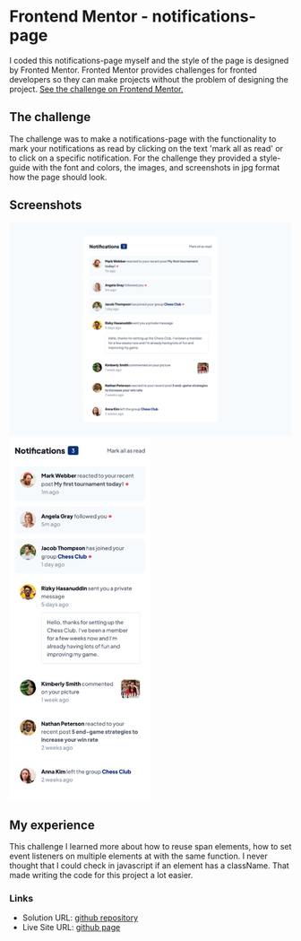 # Frontend Mentor - notifications-page

I coded this notifications-page myself and the style of the page is designed by Fronted Mentor. Fronted Mentor provides challenges for fronted developers so they can make projects without the problem of designing the project. [See the challenge on Frontend Mentor.](https://www.frontendmentor.io/challenges/notifications-page-DqK5QAmKbC)

## The challenge

The challenge was to make a notifications-page with the functionality to mark your notifications as read by clicking on the text 'mark all as read' or to click on a specific notification. For the challenge they provided a style-guide with the font and colors, the images, and screenshots in jpg format how the page should look.

## Screenshots

<img src="assets/screenshots/screenshot_desktop.png" alt="" />
<img src="assets/screenshots/screenshot_mobile.png" style="width:50%;" alt="" />

## My experience

This challenge I learned more about how to reuse span elements, how to set event listeners on multiple elements at with the same function. I never thought that I could check in javascript if an element has a className. That made writing the code for this project a lot easier.

### Links

- Solution URL: [github repository](https://github.com/Jolijn0101/notifications-page)
- Live Site URL: [github page](https://jolijn0101.github.io/notifications-page/)
